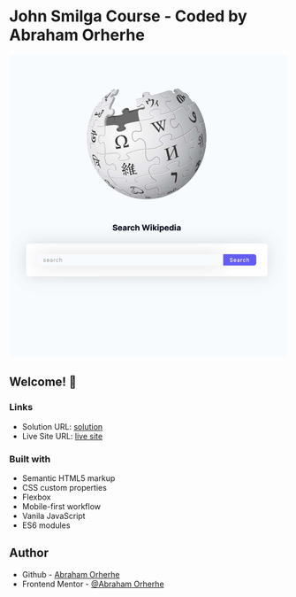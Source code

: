 # John Smilga Course - Coded by Abraham Orherhe

![Design preview for the Random-user coding challenge](./images/wikipediaAPI.jpg)

## Welcome! 👋

### Links

- Solution URL: [solution](https://github.com/aeorherhe/wikipediaAPI.git)
- Live Site URL: [live site](https://aeorherhe-wikipedia-search.netlify.app/)

### Built with

- Semantic HTML5 markup
- CSS custom properties
- Flexbox
- Mobile-first workflow
- Vanila JavaScript
- ES6 modules

## Author

- Github - [Abraham Orherhe](https://github.com/aeorherhe)
- Frontend Mentor - [@Abraham Orherhe](https://www.frontendmentor.io/profile/aeorherhe)
